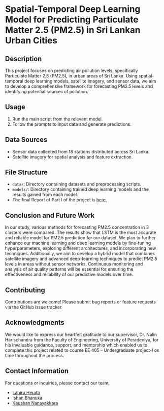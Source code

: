 # Spatial-Temporal Deep Learning Model for Predicting Particulate Matter 2.5 (PM2.5) in Sri Lankan Urban Cities

## Description
This project focuses on predicting air pollution levels, specifically Particulate Matter 2.5 (PM2.5), in urban areas of Sri Lanka. Using spatial-temporal deep learning models, satellite imagery, and sensor data, we aim to develop a comprehensive framework for forecasting PM2.5 levels and identifying potential sources of pollution.

## Usage
1. Run the main script from the relevant model.
2. Follow the prompts to input data and generate predictions.

## Data Sources
- Sensor data collected from 18 stations distributed across Sri Lanka.
- Satellite imagery for spatial analysis and feature extraction.

## File Structure
- `data/`: Directory containing datasets and preprocessing scripts.
- `models/`: Directory containing trained deep learning models and the results gained from each model.
- The final Report of Part I of the project is [here.](https://github.com/IshanBhanuka/FYP-DeepLearningmodel-for-PM2.5/blob/main/G11_EE_405_Report.pdf)  


## Conclusion and Future Work
In our study, various methods for forecasting PM2.5 concentration in 3 clusters were compared. The results show that LSTM is the most accurate and reliable model for PM2.5 prediction for our dataset. We plan to further enhance our machine learning and deep learning models by fine-tuning hyperparameters, exploring different architectures, and incorporating new techniques. Additionally, we aim to develop a hybrid model that combines satellite imagery and advanced deep-learning techniques to predict PM2.5 levels in areas without sensor networks. Continuous monitoring and analysis of air quality patterns will be essential for ensuring the effectiveness and reliability of our predictive models over time.


## Contributing
Contributions are welcome! Please submit bug reports or feature requests via the GitHub issue tracker.


## Acknowledgments
We would like to express our heartfelt gratitude to our supervisor, Dr. Nalin 
Harischandra from the Faculty of Engineering, University of Peradeniya, for his invaluable 
guidance, support, and mentorship which enabled us to complete this project related to course EE 405 – Undergraduate 
project-I on time throughout the process.

## Contact Information
For questions or inquiries, please contact our team,
- [Lahiru Herath](e18132@eng.pdn.ac.lk)
- [Ishan Bhanuka](https://github.com/IshanBhanuka)
- [Kaushan Nanayakkara](e18216@eng.pdn.ac.lk)
